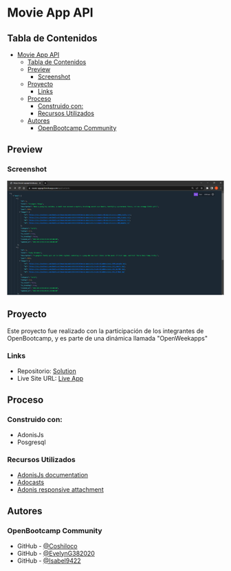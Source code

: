 # Movie App API
## Tabla de Contenidos

- [Movie App API](#movie-app-API)
  - [Tabla de Contenidos](#tabla-de-contenidos)
  - [Preview](#preview)
    - [Screenshot](#screenshot)
  - [Proyecto](#proyecto)
    - [Links](#links)
  - [Proceso](#proceso)
    - [Construido con:](#construido-con)
    - [Recursos Utilizados](#recursos-utilizados)
  - [Autores](#autores)
    - [OpenBootcamp Community](#openbootcamp-community)

## Preview

### Screenshot

![](./public/preview.PNG)

## Proyecto

Este proyecto fue realizado con la participación de los integrantes de OpenBootcamp, y es parte de una dinámica llamada "OpenWeekapps"

### Links

- Repositorio: [Solution](https://github.com/Open-Bootcamp/movie-app-API/)
- Live Site URL: [Live App](https://movie-appapi.herokuapp.com/api/contents)

## Proceso

### Construido con:

- AdonisJs
- Posgresql

### Recursos Utilizados

- [AdonisJs documentation](https://adonisjs.com/)
- [Adocasts](https://adocasts.com/)
- [Adonis responsive attachment](https://github.com/ndianabasi/adonis-responsive-attachment)

## Autores

### OpenBootcamp Community

- GitHub - [@Coshiloco](https://github.com/Coshiloco)
- GitHub - [@EvelynG382020](https://github.com/EvelynG382020)
- GitHub - [@Isabel9422](https://github.com/Isabel9422)
